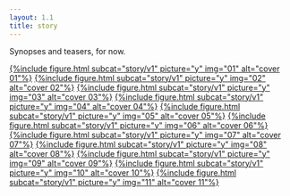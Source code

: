 ```yaml
---
layout: 1.1
title: story
---
```

Synopses and teasers, for now.

<section id="covers" class="artwall">
	<a href="{%include url.html%}/story/v1/01" class="big">{%include figure.html subcat="story/v1" picture="y" img="01" alt="cover 01"%}</a>
	<a href="{%include url.html%}/story/v1/02">{%include figure.html subcat="story/v1" picture="y" img="02" alt="cover 02"%}</a>
	<a href="{%include url.html%}/story/v1/03">{%include figure.html subcat="story/v1" picture="y" img="03" alt="cover 03"%}</a>
	<a href="{%include url.html%}/story/v1/04">{%include figure.html subcat="story/v1" picture="y" img="04" alt="cover 04"%}</a>
	<a href="{%include url.html%}/story/v1/05">{%include figure.html subcat="story/v1" picture="y" img="05" alt="cover 05"%}</a>
	<a href="{%include url.html%}/story/v1/06" class="big">{%include figure.html subcat="story/v1" picture="y" img="06" alt="cover 06"%}</a>
	<a href="{%include url.html%}/story/v1/07">{%include figure.html subcat="story/v1" picture="y" img="07" alt="cover 07"%}</a>
	<a href="{%include url.html%}/story/v1/08">{%include figure.html subcat="story/v1" picture="y" img="08" alt="cover 08"%}</a>
	<a href="{%include url.html%}/story/v1/09">{%include figure.html subcat="story/v1" picture="y" img="09" alt="cover 09"%}</a>
	<a href="{%include url.html%}/story/v1/10">{%include figure.html subcat="story/v1" picture="y" img="10" alt="cover 10"%}</a>
	<a href="{%include url.html%}/story/v1/11" class="big">{%include figure.html subcat="story/v1" picture="y" img="11" alt="cover 11"%}</a>
</section>